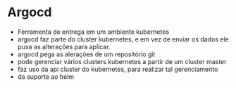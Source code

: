 # Argocd
- Ferramenta de entrega em um ambiente kubernetes
- argocd faz parte do cluster kubernetes, e em vez de enviar os dados ele puxa as alterações para aplicar.
- argocd pega as alerações de um repositório git
- pode gerenciar vários clusters kubernetes a partir de um cluster master
- faz uso da api cluster do kubernetes, para realizar tal gerenciamento
- da suporte ao helm
